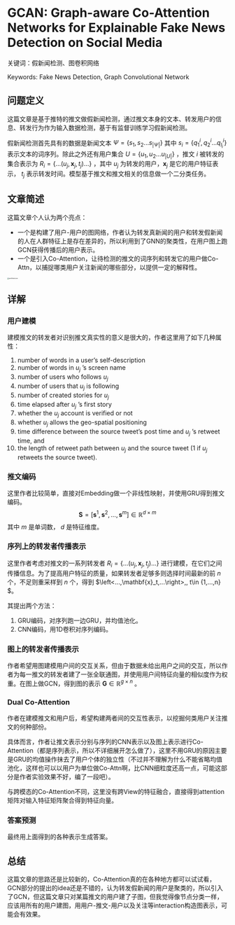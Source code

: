 # GCAN: Graph-aware Co-Attention Networks for Explainable Fake News Detection on Social Media

关键词：假新闻检测、图卷积网络

Keywords: Fake News Detection, Graph Convolutional Network

## 问题定义

这篇文章是基于推特的推文做假新闻检测，通过推文本身的文本、转发用户的信息、转发行为作为输入数据检测，基于有监督训练学习假新闻检测。

假新闻检测首先具有的数据是新闻文本 $\Psi=\left\{s_1,s_2...s_{|\Psi|}\right\}$ 其中 $s_i=\left\{q^i_1,q^i_2...q^i_{l_i}\right\}$ 表示文本的词序列。除此之外还有用户集合 $U=\left\{u_1,u_2...u_{|U|}\right\}$ ，推文 $i$ 被转发的集合表示为 $R_i=\left\{...\left(u_j,\mathbf{x}_j,t_j \right)...\right\}$ ，其中 $u_j$ 为转发的用户，$\mathbf{x}_j$ 是它的用户特征表示， $t_j$ 表示转发时间。模型基于推文和推文相关的信息做一个二分类任务。

## 文章简述

这篇文章个人认为两个亮点：

* 一个是构建了用户-用户的图网络，作者认为转发真新闻的用户和转发假新闻的人在人群特征上是存在差异的，所以利用到了GNN的聚类性，在用户图上跑GCN获得传播后的用户表示。
* 一个是引入Co-Attention，让待检测的推文的词序列和转发它的用户做Co-Attn，以捕捉哪类用户关注新闻的哪些部分，以提供一定的解释性。

<img src="architecture.jpg" alt="architecture" style="zoom:25%;" />

## 详解

### 用户建模

建模推文的转发者对识别推文真实性的意义是很大的，作者这里用了如下几种属性：

1. number of words in a user’s self-description
2. number of words in $u_j$ ’s screen name
3. number of users who follows $u_j$ 
4. number of users that $u_j$  is following
5. number of created stories for $u_j$ 
6. time elapsed after $u_j$  ’s first story
7. whether the $u_j$  account is verified or not
8. whether $u_j$  allows the geo-spatial positioning
9. time difference between the source tweet’s post time and $u_j$  ’s retweet time, and 
10. the length of retweet path between $u_j$  and the source tweet (1 if $u_j$  retweets the source tweet).

### 推文编码

这里作者比较简单，直接对Embedding做一个非线性映射，并使用GRU得到推文编码。
$$
\mathbf{S}=\left[\mathbf{s}^1,\mathbf{s}^2,...,\mathbf{s}^m\right]\in\mathbb{R}^{d\times m}
$$
其中 $m$ 是单词数， $d$ 是特征维度。

### 序列上的转发者传播表示

这里作者考虑对推文的一系列转发者 $R_i=\left\{...\left(u_j,\mathbf{x}_j,t_j \right)...\right\}$ 进行建模，在它们之间传播信息。为了提高用户特征的质量，如果转发者足够多则选择时间最新的前 $n$ 个，不足则重采样到 $n$ 个，得到 $\left<...,\mathbf{x}_t,...\right>,\, t\in \{1,...,n\} $。

其提出两个方法：

1. GRU编码，对序列跑一边GRU，并均值池化。
2. CNN编码，用1D卷积对序列编码。

### 图上的转发者传播表示

作者希望用图建模用户间的交互关系，但由于数据未给出用户之间的交互，所以作者为每一推文的转发者建了一张全联通图，并使用用户间特征向量的相似度作为权重。在图上做GCN，得到图的表示 $\mathbf{G}\in\mathbb{R}^{g\times n}$ 。

### Dual Co-Attention

作者在建模推文和用户后，希望构建两者间的交互性表示，以挖掘何类用户关注推文的何种部份。

具体而言，作者让推文表示分别与序列的CNN表示以及图上表示进行Co-Attention（都是序列表示，所以不详细展开怎么做了），这里不用GRU的原因主要是GRU的均值操作抹去了用户个体的独立性（不过并不理解为什么不能省略均值池化，这样也可以以用户为单位做Co-Attn啊，比CNN细粒度还高一点，可能这部分是作者实验效果不好，编了一段吧）。

与跨模态的Co-Attention不同，这里没有跨View的特征融合，直接得到attention矩阵对输入特征矩阵聚合得到特征向量。

### 答案预测

最终用上面得到的各种表示生成答案。

## 总结

这篇文章的思路还是比较新的，Co-Attention真的在各种地方都可以试试看，GCN部分的提出的idea还是不错的，认为转发假新闻的用户是聚类的，所以引入了GCN，但这篇文章只对某篇推文的用户建了子图，但我觉得像节点分类一样，应该用所有的用户建图，用用户-推文-用户以及关注等interaction构造图表示，可能会有效果。